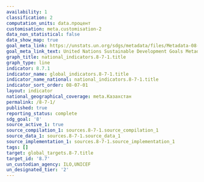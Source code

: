 ```yaml
---
availability: 1
classification: 2
computation_units: data.процент
customisation: meta.customisation-2
data_non_statistical: false
data_show_map: true
goal_meta_link: https://unstats.un.org/sdgs/metadata/files/Metadata-08-07-01.pdf
goal_meta_link_text: United Nations Sustainable Development Goals Metadata (pdf 525kB)
graph_title: national_indicators.8-7-1.title
graph_type: line
indicator: 8.7.1
indicator_name: global_indicators.8-7-1.title
indicator_name_national: national_indicators.8-7-1.title
indicator_sort_order: 08-07-01
layout: indicator
national_geographical_coverage: meta.Казахстан
permalink: /8-7-1/
published: true
reporting_status: complete
sdg_goal: '8'
source_active_1: true
source_compilation_1: sources.8-7-1.source_compilation_1
source_data_1: sources.8-7-1.source_data_1
source_implementation_1: sources.8-7-1.source_implementation_1
tags: []
target: global_targets.8-7.title
target_id: '8.7'
un_custodian_agency: ILO,UNICEF 
un_designated_tier: '2'
---
```

